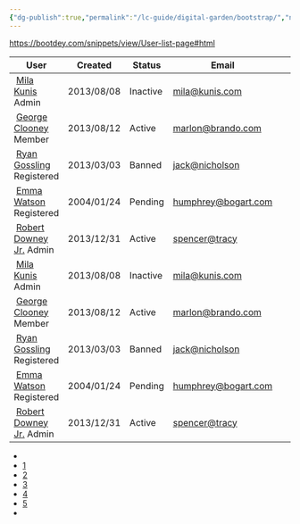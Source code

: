 ```yaml
---
{"dg-publish":true,"permalink":"/lc-guide/digital-garden/bootstrap/","noteIcon":"📄"}
---
```


https://bootdey.com/snippets/view/User-list-page#html
<link href="https://maxcdn.bootstrapcdn.com/font-awesome/4.3.0/css/font-awesome.min.css"  rel="stylesheet">
<div class="container">
<div class="row">
	<div class="col-lg-12">
		<div class="main-box clearfix">
			<div class="table-responsive">
				<table class="table user-list">
					<thead>
						<tr>
							<th><span>User</span></th>
							<th><span>Created</span></th>
							<th class="text-center"><span>Status</span></th>
							<th><span>Email</span></th>
							<th>&nbsp;</th>
						</tr>
					</thead>
					<tbody>
						<tr>
							<td>
								<img src="https://bootdey.com/img/Content/avatar/avatar1.png" alt="">
								<a href="#" class="user-link">Mila Kunis</a>
								<span class="user-subhead">Admin</span>
							</td>
							<td>
								2013/08/08
							</td>
							<td class="text-center">
								<span class="label label-default">Inactive</span>
							</td>
							<td>
								<a href="#">mila@kunis.com</a>
							</td>
							<td style="width: 20%;">
								<a href="#" class="table-link">
									<span class="fa-stack">
										<i class="fa fa-square fa-stack-2x"></i>
										<i class="fa fa-search-plus fa-stack-1x fa-inverse"></i>
									</span>
								</a>
								<a href="#" class="table-link">
 									<span class="fa-stack">
										<i class="fa fa-square fa-stack-2x"></i>
										<i class="fa fa-pencil fa-stack-1x fa-inverse"></i>
									</span>
								</a>
								<a href="#" class="table-link danger">
									<span class="fa-stack">
										<i class="fa fa-square fa-stack-2x"></i>
										<i class="fa fa-trash-o fa-stack-1x fa-inverse"></i>
									</span>
								</a>
							</td>
						</tr>
						<tr>
							<td>
								<img src="https://bootdey.com/img/Content/avatar/avatar2.png" alt="">
								<a href="#" class="user-link">George Clooney</a>
								<span class="user-subhead">Member</span>
							</td>
							<td>
								2013/08/12
							</td>
							<td class="text-center">
								<span class="label label-success">Active</span>
							</td>
							<td>
								<a href="#">marlon@brando.com</a>
							</td>
							<td style="width: 20%;">
								<a href="#" class="table-link">
									<span class="fa-stack">
										<i class="fa fa-square fa-stack-2x"></i>
										<i class="fa fa-search-plus fa-stack-1x fa-inverse"></i>
									</span>
								</a>
								<a href="#" class="table-link">
									<span class="fa-stack">
										<i class="fa fa-square fa-stack-2x"></i>
										<i class="fa fa-pencil fa-stack-1x fa-inverse"></i>
									</span>
								</a>
								<a href="#" class="table-link danger">
									<span class="fa-stack">
										<i class="fa fa-square fa-stack-2x"></i>
										<i class="fa fa-trash-o fa-stack-1x fa-inverse"></i>
									</span>
								</a>
							</td>
						</tr>
						<tr>
							<td>
								<img src="https://bootdey.com/img/Content/avatar/avatar3.png" alt="">
								<a href="#" class="user-link">Ryan Gossling</a>
								<span class="user-subhead">Registered</span>
							</td>
							<td>
								2013/03/03
							</td>
							<td class="text-center">
								<span class="label label-danger">Banned</span>
							</td>
							<td>
								<a href="#">jack@nicholson</a>
							</td>
							<td style="width: 20%;">
								<a href="#" class="table-link">
									<span class="fa-stack">
										<i class="fa fa-square fa-stack-2x"></i>
										<i class="fa fa-search-plus fa-stack-1x fa-inverse"></i>
									</span>
								</a>
								<a href="#" class="table-link">
									<span class="fa-stack">
										<i class="fa fa-square fa-stack-2x"></i>
										<i class="fa fa-pencil fa-stack-1x fa-inverse"></i>
									</span>
								</a>
								<a href="#" class="table-link danger">
									<span class="fa-stack">
										<i class="fa fa-square fa-stack-2x"></i>
										<i class="fa fa-trash-o fa-stack-1x fa-inverse"></i>
									</span>
								</a>
							</td>
						</tr>
						<tr>
							<td>
								<img src="https://bootdey.com/img/Content/avatar/avatar4.png" alt="">
								<a href="#" class="user-link">Emma Watson</a>
								<span class="user-subhead">Registered</span>
							</td>
							<td>
								2004/01/24
							</td>
							<td class="text-center">
								<span class="label label-warning">Pending</span>
							</td>
							<td>
								<a href="#">humphrey@bogart.com</a>
							</td>
							<td style="width: 20%;">
								<a href="#" class="table-link">
									<span class="fa-stack">
										<i class="fa fa-square fa-stack-2x"></i>
										<i class="fa fa-search-plus fa-stack-1x fa-inverse"></i>
									</span>
								</a>
								<a href="#" class="table-link">
									<span class="fa-stack">
										<i class="fa fa-square fa-stack-2x"></i>
										<i class="fa fa-pencil fa-stack-1x fa-inverse"></i>
									</span>
								</a>
								<a href="#" class="table-link danger">
									<span class="fa-stack">
										<i class="fa fa-square fa-stack-2x"></i>
										<i class="fa fa-trash-o fa-stack-1x fa-inverse"></i>
									</span>
								</a>
							</td>
						</tr>
						<tr>
							<td>
								<img src="https://bootdey.com/img/Content/avatar/avatar5.png" alt="">
								<a href="#" class="user-link">Robert Downey Jr.</a>
								<span class="user-subhead">Admin</span>
							</td>
							<td>
								2013/12/31
							</td>
							<td class="text-center">
								<span class="label label-success">Active</span>
							</td>
							<td>
								<a href="#">spencer@tracy</a>
							</td>
							<td style="width: 20%;">
								<a href="#" class="table-link">
									<span class="fa-stack">
										<i class="fa fa-square fa-stack-2x"></i>
										<i class="fa fa-search-plus fa-stack-1x fa-inverse"></i>
									</span>
								</a>
								<a href="#" class="table-link">
									<span class="fa-stack">
										<i class="fa fa-square fa-stack-2x"></i>
										<i class="fa fa-pencil fa-stack-1x fa-inverse"></i>
									</span>
								</a>
								<a href="#" class="table-link danger">
									<span class="fa-stack">
										<i class="fa fa-square fa-stack-2x"></i>
										<i class="fa fa-trash-o fa-stack-1x fa-inverse"></i>
									</span>
								</a>
							</td>
						</tr>
						<tr>
							<td>
								<img src="https://bootdey.com/img/Content/avatar/avatar6.png" alt="">
								<a href="#" class="user-link">Mila Kunis</a>
								<span class="user-subhead">Admin</span>
							</td>
							<td>
								2013/08/08
							</td>
							<td class="text-center">
								<span class="label label-default">Inactive</span>
							</td>
							<td>
								<a href="#">mila@kunis.com</a>
							</td>
							<td style="width: 20%;">
								<a href="#" class="table-link">
									<span class="fa-stack">
										<i class="fa fa-square fa-stack-2x"></i>
										<i class="fa fa-search-plus fa-stack-1x fa-inverse"></i>
									</span>
								</a>
								<a href="#" class="table-link">
									<span class="fa-stack">
										<i class="fa fa-square fa-stack-2x"></i>
										<i class="fa fa-pencil fa-stack-1x fa-inverse"></i>
									</span>
								</a>
								<a href="#" class="table-link danger">
									<span class="fa-stack">
										<i class="fa fa-square fa-stack-2x"></i>
										<i class="fa fa-trash-o fa-stack-1x fa-inverse"></i>
									</span>
								</a>
							</td>
						</tr>
						<tr>
							<td>
								<img src="https://bootdey.com/img/Content/avatar/avatar7.png" alt="">
								<a href="#" class="user-link">George Clooney</a>
								<span class="user-subhead">Member</span>
							</td>
							<td>
								2013/08/12
							</td>
							<td class="text-center">
								<span class="label label-success">Active</span>
							</td>
							<td>
								<a href="#">marlon@brando.com</a>
							</td>
							<td style="width: 20%;">
								<a href="#" class="table-link">
									<span class="fa-stack">
										<i class="fa fa-square fa-stack-2x"></i>
										<i class="fa fa-search-plus fa-stack-1x fa-inverse"></i>
									</span>
								</a>
								<a href="#" class="table-link">
									<span class="fa-stack">
										<i class="fa fa-square fa-stack-2x"></i>
										<i class="fa fa-pencil fa-stack-1x fa-inverse"></i>
									</span>
								</a>
								<a href="#" class="table-link danger">
									<span class="fa-stack">
										<i class="fa fa-square fa-stack-2x"></i>
										<i class="fa fa-trash-o fa-stack-1x fa-inverse"></i>
									</span>
								</a>
							</td>
						</tr>
						<tr>
							<td>
								<img src="https://bootdey.com/img/Content/avatar/avatar1.png" alt="">
								<a href="#" class="user-link">Ryan Gossling</a>
								<span class="user-subhead">Registered</span>
							</td>
							<td>
								2013/03/03
							</td>
							<td class="text-center">
								<span class="label label-danger">Banned</span>
							</td>
							<td>
								<a href="#">jack@nicholson</a>
							</td>
							<td style="width: 20%;">
								<a href="#" class="table-link">
									<span class="fa-stack">
										<i class="fa fa-square fa-stack-2x"></i>
										<i class="fa fa-search-plus fa-stack-1x fa-inverse"></i>
									</span>
								</a>
								<a href="#" class="table-link">
									<span class="fa-stack">
										<i class="fa fa-square fa-stack-2x"></i>
										<i class="fa fa-pencil fa-stack-1x fa-inverse"></i>
									</span>
								</a>
								<a href="#" class="table-link danger">
									<span class="fa-stack">
										<i class="fa fa-square fa-stack-2x"></i>
										<i class="fa fa-trash-o fa-stack-1x fa-inverse"></i>
									</span>
								</a>
							</td>
						</tr>
						<tr>
							<td>
								<img src="https://bootdey.com/img/Content/avatar/avatar1.png" alt="">
								<a href="#" class="user-link">Emma Watson</a>
								<span class="user-subhead">Registered</span>
							</td>
							<td>
								2004/01/24
							</td>
							<td class="text-center">
								<span class="label label-warning">Pending</span>
							</td>
							<td>
								<a href="#">humphrey@bogart.com</a>
							</td>
							<td style="width: 20%;">
								<a href="#" class="table-link">
									<span class="fa-stack">
										<i class="fa fa-square fa-stack-2x"></i>
										<i class="fa fa-search-plus fa-stack-1x fa-inverse"></i>
									</span>
								</a>
								<a href="#" class="table-link">
									<span class="fa-stack">
										<i class="fa fa-square fa-stack-2x"></i>
										<i class="fa fa-pencil fa-stack-1x fa-inverse"></i>
									</span>
								</a>
								<a href="#" class="table-link danger">
									<span class="fa-stack">
										<i class="fa fa-square fa-stack-2x"></i>
										<i class="fa fa-trash-o fa-stack-1x fa-inverse"></i>
									</span>
								</a>
							</td>
						</tr>
						<tr>
							<td>
								<img src="https://bootdey.com/img/Content/avatar/avatar6.png" alt="">
								<a href="#" class="user-link">Robert Downey Jr.</a>
								<span class="user-subhead">Admin</span>
							</td>
							<td>
								2013/12/31
							</td>
							<td class="text-center">
								<span class="label label-success">Active</span>
							</td>
							<td>
								<a href="#">spencer@tracy</a>
							</td>
							<td style="width: 20%;">
								<a href="#" class="table-link">
									<span class="fa-stack">
										<i class="fa fa-square fa-stack-2x"></i>
										<i class="fa fa-search-plus fa-stack-1x fa-inverse"></i>
									</span>
								</a>
								<a href="#" class="table-link">
									<span class="fa-stack">
										<i class="fa fa-square fa-stack-2x"></i>
										<i class="fa fa-pencil fa-stack-1x fa-inverse"></i>
									</span>
								</a>
								<a href="#" class="table-link danger">
									<span class="fa-stack">
										<i class="fa fa-square fa-stack-2x"></i>
										<i class="fa fa-trash-o fa-stack-1x fa-inverse"></i>
									</span>
								</a>
							</td>
						</tr>
					</tbody>
				</table>
			</div>
			<ul class="pagination pull-right">
				<li><a href="#"><i class="fa fa-chevron-left"></i></a></li>
				<li><a href="#">1</a></li>
				<li><a href="#">2</a></li>
				<li><a href="#">3</a></li>
				<li><a href="#">4</a></li>
				<li><a href="#">5</a></li>
				<li><a href="#"><i class="fa fa-chevron-right"></i></a></li>
			</ul>
		</div>
	</div>
</div>
</div>
